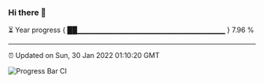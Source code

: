 ### Hi there 👋

⏳ Year progress { ██▁▁▁▁▁▁▁▁▁▁▁▁▁▁▁▁▁▁▁▁▁▁▁▁▁▁▁▁ } 7.96 %

---

⏰ Updated on Sun, 30 Jan 2022 01:10:20 GMT

![Progress Bar CI](https://github.com/ZhaoGui/ZhaoGui/workflows/Progress%20Bar%20CI/badge.svg)
